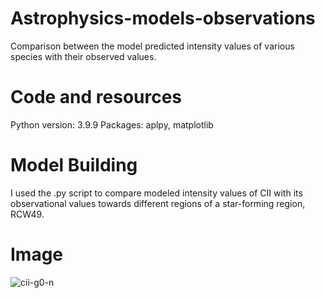 # Astrophysics-models-observations
Comparison between the model predicted intensity values of various species with their observed values.
# Code and resources
Python version: 3.9.9
Packages: aplpy, matplotlib
# Model Building
I used the .py script to compare modeled intensity values of CII with its observational values towards different regions of a star-forming region, RCW49. 
# Image
![cii-g0-n](https://user-images.githubusercontent.com/109150738/179982291-aadb8a4a-45b4-4d23-81ec-4c85b098f2d9.png)
